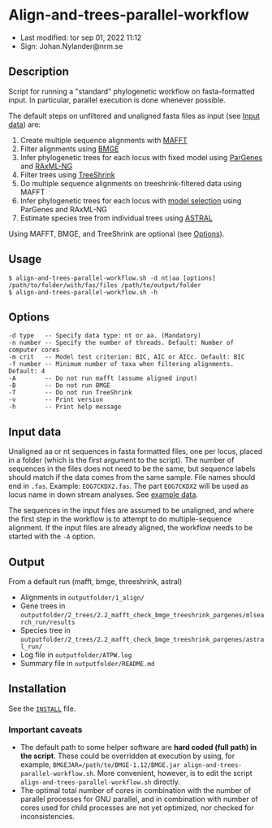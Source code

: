 # Align-and-trees-parallel-workflow

- Last modified: tor sep 01, 2022  11:12
- Sign: Johan.Nylander\@nrm.se

## Description

Script for running a "standard" phylogenetic workflow on fasta-formatted input.
In particular, parallel execution is done whenever possible.

The default steps on unfiltered and unaligned fasta files as input (see [Input
data](#input-data)) are:

1. Create multiple sequence alignments with
   [MAFFT](https://mafft.cbrc.jp/alignment/software/)
2. Filter alignments using
   [BMGE](https://bmcecolevol.biomedcentral.com/articles/10.1186/1471-2148-10-210)
3. Infer phylogenetic trees for each locus with fixed model using
   [ParGenes](https://github.com/BenoitMorel/ParGenes) and
   [RAxML-NG](https://github.com/amkozlov/raxml-ng)
4. Filter trees using [TreeShrink](https://github.com/uym2/TreeShrink)
5. Do multiple sequence alignments on treeshrink-filtered data using MAFFT
6. Infer phylogenetic trees for each locus with [model
   selection](https://github.com/ddarriba/modeltest) using ParGenes and
   RAxML-NG
7. Estimate species tree from individual trees using
   [ASTRAL](https://github.com/smirarab/ASTRAL)

Using MAFFT, BMGE, and TreeShrink are optional (see [Options](#options)).

## Usage

    $ align-and-trees-parallel-workflow.sh -d nt|aa [options] /path/to/folder/with/fas/files /path/to/output/folder
    $ align-and-trees-parallel-workflow.sh -h

## Options

    -d type   -- Specify data type: nt or aa. (Mandatory)
    -n number -- Specify the number of threads. Default: Number of computer cores
    -m crit   -- Model test criterion: BIC, AIC or AICc. Default: BIC
    -f number -- Minimum number of taxa when filtering alignments. Default: 4
    -A        -- Do not run mafft (assume aligned input)
    -B        -- Do not run BMGE
    -T        -- Do not run TreeShrink
    -v        -- Print version
    -h        -- Print help message

## Input data

Unaligned aa or nt sequences in fasta formatted files, one per locus, placed in
a folder (which is the first argument to the script). The number of sequences
in the files does not need to be the same, but sequence labels should match if
the data comes from the same sample.  File names should end in `.fas`. Example:
`EOG7CKDX2.fas`.  The part `EOG7CKDX2` will be used as locus name in down
stream analyses. See [example data](data).

The sequences in the input files are assumed to be unaligned, and where the
first step in the workflow is to attempt to do multiple-sequence alignment.  If
the input files are already aligned, the workflow needs to be started with the
`-A` option.

## Output

From a default run (mafft, bmge, threeshrink, astral)

- Alignments in `outputfolder/1_align/`
- Gene trees in
  `outputfolder/2_trees/2.2_mafft_check_bmge_treeshrink_pargenes/mlsearch_run/results`
- Species tree in
  `outputfolder/2_trees/2.2_mafft_check_bmge_treeshrink_pargenes/astral_run/`
- Log file in `outputfolder/ATPW.log`
- Summary file in `outputfolder/README.md`

## Installation

See the [`INSTALL`](INSTALL) file.

### Important caveats

* The default path to some helper software are **hard coded (full path) in the
  script**. These could be overridden at execution by using, for example,
  `BMGEJAR=/path/to/BMGE-1.12/BMGE.jar align-and-trees-parallel-workflow.sh`.
  More convenient, however, is to edit the script
  `align-and-trees-parallel-workflow.sh` directly.
* The optimal total number of cores in combination with the number of parallel
  processes for GNU parallel, and in combination with number of cores used for
  child processes are not yet optimized, nor checked for inconsistencies.

